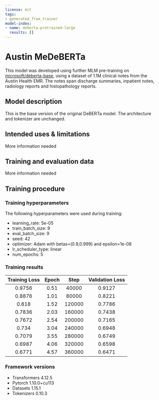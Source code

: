 ```yaml
---
license: mit
tags:
- generated_from_trainer
model-index:
- name: deberta-pretrained-large
  results: []
---
```


# Austin MeDeBERTa

This model was developed using further MLM pre-training on [microsoft/deberta-base](https://huggingface.co/microsoft/deberta-base), using a dataset of 1.1M clinical notes from the Austin Health EMR. The notes span discharge summaries, inpatient notes, radiology reports and histopathology reports.

## Model description

This is the base version of the original DeBERTa model. The architecture and tokenizer are unchanged. 

## Intended uses & limitations

More information needed

## Training and evaluation data

More information needed

## Training procedure

### Training hyperparameters

The following hyperparameters were used during training:
- learning_rate: 5e-05
- train_batch_size: 9
- eval_batch_size: 9
- seed: 42
- optimizer: Adam with betas=(0.9,0.999) and epsilon=1e-08
- lr_scheduler_type: linear
- num_epochs: 5

### Training results

| Training Loss | Epoch | Step   | Validation Loss |
|:-------------:|:-----:|:------:|:---------------:|
| 0.9756        | 0.51  | 40000  | 0.9127          |
| 0.8876        | 1.01  | 80000  | 0.8221          |
| 0.818         | 1.52  | 120000 | 0.7786          |
| 0.7836        | 2.03  | 160000 | 0.7438          |
| 0.7672        | 2.54  | 200000 | 0.7165          |
| 0.734         | 3.04  | 240000 | 0.6948          |
| 0.7079        | 3.55  | 280000 | 0.6749          |
| 0.6987        | 4.06  | 320000 | 0.6598          |
| 0.6771        | 4.57  | 360000 | 0.6471          |


### Framework versions

- Transformers 4.12.5
- Pytorch 1.10.0+cu113
- Datasets 1.15.1
- Tokenizers 0.10.3
